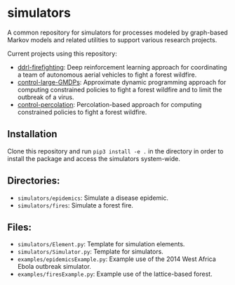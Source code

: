 # simulators

A common repository for simulators for processes modeled by graph-based Markov models and related utilities to support 
various research projects. 

Current projects using this repository:
- [ddrl-firefighting](https://github.com/rhaksar/ddrl-firefighting): Deep reinforcement learning approach for 
  coordinating a team of autonomous aerial vehicles to fight a forest wildfire.
- [control-large-GMDPs](https://github.com/rhaksar/control-large-GMDPs): Approximate dynamic programming approach for 
  computing constrained policies to fight a forest wildfire and to limit the outbreak of a virus.
- [control-percolation](https://github.com/rhaksar/control-percolation): Percolation-based approach for computing 
  constrained policies to fight a forest wildfire. 

## Installation

Clone this repository and run `pip3 install -e .` in the directory in order to install the package and access the
simulators system-wide.

## Directories:
- `simulators/epidemics`: Simulate a disease epidemic.
- `simulators/fires`: Simulate a forest fire.

## Files:
- `simulators/Element.py`: Template for simulation elements. 
- `simulators/Simulator.py`: Template for simulators. 
- `examples/epidemicsExample.py`: Example use of the 2014 West Africa Ebola outbreak simulator.
- `examples/firesExample.py`: Example use of the lattice-based forest. 

